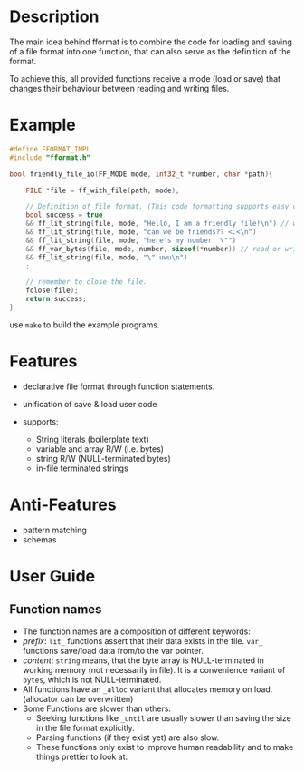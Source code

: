 # Description
The main idea behind fformat is to combine the code for loading and saving of a file format into one function, that can also serve as the definition of the format.

To achieve this, all provided functions receive a mode (load or save) that changes their behaviour between reading and writing files.

# Example
```c
#define FFORMAT_IMPL
#include "fformat.h"

bool friendly_file_io(FF_MODE mode, int32_t *number, char *path){

    FILE *file = ff_with_file(path, mode);

    // Definition of file format. (This code formatting supports easy copy pasting of lines)
    bool success = true
    && ff_lit_string(file, mode, "Hello, I am a friendly file!\n") // write or assert strings
    && ff_lit_string(file, mode, "can we be friends?? <.<\n")
    && ff_lit_string(file, mode, "here's my number: \"")
    && ff_var_bytes(file, mode, number, sizeof(*number)) // read or write data
    && ff_lit_string(file, mode, "\" uwu\n")
    ;

    // remember to close the file.
    fclose(file);
    return success;
}
```
use `make` to build the example programs.

# Features
- declarative file format through function statements.
- unification of save & load user code

- supports:
    - String literals (boilerplate text)
    - variable and array R/W (i.e. bytes)
    - string R/W (NULL-terminated bytes)
    - in-file terminated strings

# Anti-Features
- pattern matching
- schemas

# User Guide

## Function names
- The function names are a composition of different keywords:
- *prefix*: `lit_` functions assert that their data exists in the file. `var_` functions save/load data from/to the var pointer.
- *content*: `string` means, that the byte array is NULL-terminated in working memory (not necessarily in file).
  It is a convenience variant of `bytes`, which is not NULL-terminated.
- All functions have an `_alloc` variant that allocates memory on load. (allocator can be overwritten)
- Some Functions are slower than others:
    - Seeking functions like `_until` are usually slower than saving the size in the file format explicitly.
    - Parsing functions (if they exist yet) are also slow.
    - These functions only exist to improve human readability and to make things prettier to look at.
